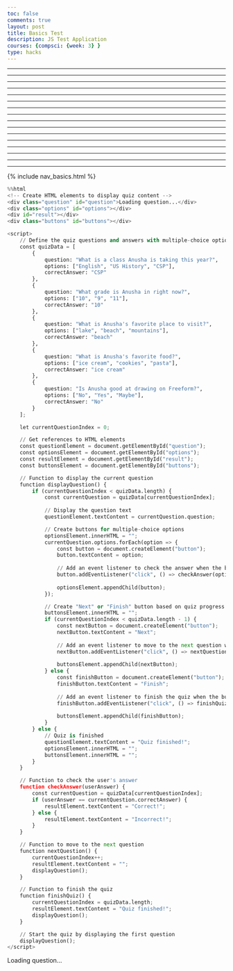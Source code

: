 ```yaml
---
toc: false
comments: true
layout: post
title: Basics Test
description: JS Test Application
courses: {compsci: {week: 3} }
type: hacks
---
```

---
---
---
---
---
---
---
---
---
---
---
---
---
---
---
---

{% include nav_basics.html %}


```python
%%html
<!-- Create HTML elements to display quiz content -->
<div class="question" id="question">Loading question...</div>
<div class="options" id="options"></div>
<div id="result"></div>
<div class="buttons" id="buttons"></div>

<script>
    // Define the quiz questions and answers with multiple-choice options
    const quizData = [
        {
            question: "What is a class Anusha is taking this year?",
            options: ["English", "US History", "CSP"],
            correctAnswer: "CSP"
        },
        {
            question: "What grade is Anusha in right now?",
            options: ["10", "9", "11"],
            correctAnswer: "10"
        },
        {
            question: "What is Anusha's favorite place to visit?",
            options: ["lake", "beach", "mountains"],
            correctAnswer: "beach"
        },
        {
            question: "What is Anusha's favorite food?",
            options: ["ice cream", "cookies", "pasta"],
            correctAnswer: "ice cream"
        },
        {
            question: "Is Anusha good at drawing on Freeform?",
            options: ["No", "Yes", "Maybe"],
            correctAnswer: "No"
        }
    ];

    let currentQuestionIndex = 0;

    // Get references to HTML elements
    const questionElement = document.getElementById("question");
    const optionsElement = document.getElementById("options");
    const resultElement = document.getElementById("result");
    const buttonsElement = document.getElementById("buttons");

    // Function to display the current question
    function displayQuestion() {
        if (currentQuestionIndex < quizData.length) {
            const currentQuestion = quizData[currentQuestionIndex];
            
            // Display the question text
            questionElement.textContent = currentQuestion.question;

            // Create buttons for multiple-choice options
            optionsElement.innerHTML = "";
            currentQuestion.options.forEach(option => {
                const button = document.createElement("button");
                button.textContent = option;
                
                // Add an event listener to check the answer when the button is clicked
                button.addEventListener("click", () => checkAnswer(option));
                
                optionsElement.appendChild(button);
            });

            // Create "Next" or "Finish" button based on quiz progress
            buttonsElement.innerHTML = "";
            if (currentQuestionIndex < quizData.length - 1) {
                const nextButton = document.createElement("button");
                nextButton.textContent = "Next";
                
                // Add an event listener to move to the next question when the button is clicked
                nextButton.addEventListener("click", () => nextQuestion());
                
                buttonsElement.appendChild(nextButton);
            } else {
                const finishButton = document.createElement("button");
                finishButton.textContent = "Finish";
                
                // Add an event listener to finish the quiz when the button is clicked
                finishButton.addEventListener("click", () => finishQuiz());
                
                buttonsElement.appendChild(finishButton);
            }
        } else {
            // Quiz is finished
            questionElement.textContent = "Quiz finished!";
            optionsElement.innerHTML = "";
            buttonsElement.innerHTML = "";
        }
    }

    // Function to check the user's answer
    function checkAnswer(userAnswer) {
        const currentQuestion = quizData[currentQuestionIndex];
        if (userAnswer == currentQuestion.correctAnswer) {
            resultElement.textContent = "Correct!";
        } else {
            resultElement.textContent = "Incorrect!";
        }
    }

    // Function to move to the next question
    function nextQuestion() {
        currentQuestionIndex++;
        resultElement.textContent = "";
        displayQuestion();
    }

    // Function to finish the quiz
    function finishQuiz() {
        currentQuestionIndex = quizData.length;
        resultElement.textContent = "Quiz finished!";
        displayQuestion();
    }

    // Start the quiz by displaying the first question
    displayQuestion();
</script>

```


<!-- Create HTML elements to display quiz content -->
<div class="question" id="question">Loading question...</div>
<div class="options" id="options"></div>
<div id="result"></div>
<div class="buttons" id="buttons"></div>

<script>
    // Define the quiz questions and answers with multiple-choice options
    const quizData = [
        {
            question: "What is a class Anusha is taking this year?",
            options: ["English", "US History", "CSP"],
            correctAnswer: "CSP"
        },
        {
            question: "What grade is Anusha in right now?",
            options: ["10", "9", "11"],
            correctAnswer: "10"
        },
        {
            question: "What is Anusha's favorite place to visit?",
            options: ["lake", "beach", "mountains"],
            correctAnswer: "beach"
        },
        {
            question: "What is Anusha's favorite food?",
            options: ["ice cream", "cookies", "pasta"],
            correctAnswer: "ice cream"
        },
        {
            question: "Is Anusha good at drawing on Freeform?",
            options: ["No", "Yes", "Maybe"],
            correctAnswer: "No"
        }
    ];

    let currentQuestionIndex = 0;

    // Get references to HTML elements
    const questionElement = document.getElementById("question");
    const optionsElement = document.getElementById("options");
    const resultElement = document.getElementById("result");
    const buttonsElement = document.getElementById("buttons");

    // Function to display the current question
    function displayQuestion() {
        if (currentQuestionIndex < quizData.length) {
            const currentQuestion = quizData[currentQuestionIndex];

            // Display the question text
            questionElement.textContent = currentQuestion.question;

            // Create buttons for multiple-choice options
            optionsElement.innerHTML = "";
            currentQuestion.options.forEach(option => {
                const button = document.createElement("button");
                button.textContent = option;

                // Add an event listener to check the answer when the button is clicked
                button.addEventListener("click", () => checkAnswer(option));

                optionsElement.appendChild(button);
            });

            // Create "Next" or "Finish" button based on quiz progress
            buttonsElement.innerHTML = "";
            if (currentQuestionIndex < quizData.length - 1) {
                const nextButton = document.createElement("button");
                nextButton.textContent = "Next";

                // Add an event listener to move to the next question when the button is clicked
                nextButton.addEventListener("click", () => nextQuestion());

                buttonsElement.appendChild(nextButton);
            } else {
                const finishButton = document.createElement("button");
                finishButton.textContent = "Finish";

                // Add an event listener to finish the quiz when the button is clicked
                finishButton.addEventListener("click", () => finishQuiz());

                buttonsElement.appendChild(finishButton);
            }
        } else {
            // Quiz is finished
            questionElement.textContent = "Quiz finished!";
            optionsElement.innerHTML = "";
            buttonsElement.innerHTML = "";
        }
    }

    // Function to check the user's answer
    function checkAnswer(userAnswer) {
        const currentQuestion = quizData[currentQuestionIndex];
        if (userAnswer == currentQuestion.correctAnswer) {
            resultElement.textContent = "Correct!";
        } else {
            resultElement.textContent = "Incorrect!";
        }
    }

    // Function to move to the next question
    function nextQuestion() {
        currentQuestionIndex++;
        resultElement.textContent = "";
        displayQuestion();
    }

    // Function to finish the quiz
    function finishQuiz() {
        currentQuestionIndex = quizData.length;
        resultElement.textContent = "Quiz finished!";
        displayQuestion();
    }

    // Start the quiz by displaying the first question
    displayQuestion();
</script>



